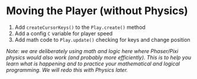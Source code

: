 # Moving the Player (without Physics)

1. Add `createCursorKeys()` to the `Play.create()` method
1. Add a config `C` variable for player speed
1. Add math code to `Play.update()` checking for keys and change position

*Note: we are deliberately using math and logic here where Phaser/Pixi
physics would also work (and probably more efficiently). This is to
help you learn what is happening and to practice your mathematical and
logical programming. We will redo this with Physics later.*
